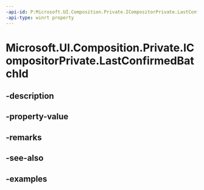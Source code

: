 ```yaml
---
-api-id: P:Microsoft.UI.Composition.Private.ICompositorPrivate.LastConfirmedBatchId
-api-type: winrt property
---
```


# Microsoft.UI.Composition.Private.ICompositorPrivate.LastConfirmedBatchId

<!--
public uint LastConfirmedBatchId { get; }
-->


## -description

## -property-value

## -remarks

## -see-also

## -examples


